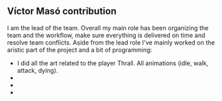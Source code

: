 ## **Víctor Masó contribution**

I am the lead of the team. Overall my main role has been organizing the team and the workflow, make sure everything is delivered on time and resolve team conflicts. Aside from the lead role I've mainly worked on the aristic part of the project and a bit of programming:
- I did all the art related to the player Thrall. All animations (idle, walk, attack, dying).
- 
-
-
